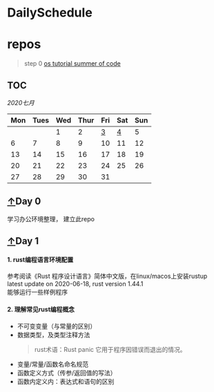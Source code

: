 # DailySchedule

# repos
> step 0 
[os tutorial summer of code](https://github.com/rcore-os/rCore/wiki/os-tutorial-summer-of-code)


<span id="TOC"></span>
## **TOC**



 *2020七月*                

| Mon                    | Tues                   | Wed                    | Thur                   | Fri                    | Sat                    | Sun                    |
|------------------------|------------------------|------------------------|------------------------|------------------------|------------------------|------------------------|
|                        |                        | 1     | 2  | [3](#0)  | [4](#1)     | 5     |
| 6     | 7     | 8     | 9     | 10    | 11    | 12    |
| 13    | 14    | 15    | 16    | 17    | 18 | 19 |
| 20  | 21 | 22 | 23 | 24 | 25 | 26 |
| 27  | 28 | 29 | 30 | 31 |                        |                        |



<!-- *四月*

| Mon       | Tues      | Wed       | Thur      | Fri       | Sat       | Sun       |
|-----------|-----------|-----------|-----------|-----------|-----------|-----------|
|           |           | 1         | 2         | 3         | 4         | 5         |
| 6         | 7         | 8         | [9](#0)   | [10](#1)  | [11](#2)  | [12](#3)  |
| [13](#4)  | [14](#5)  | [15](#6)  | [16](#7)  | [17](#8)  | [18](#9)  | [19](#10) |
| [20](#11) | [21](#12) | [22](#13) | [23](#14) | [24](#15) | [25](#16) | [26](#17) |
| [27](#18) | [28](#19) | [29](#2)  | [30](#21) |           |           |           | -->





<span id="0"></span>
## [↑](#TOC)Day 0 
学习办公环境整理，
建立此repo


<span id="1"></span>
## [↑](#TOC)Day 1
#### 1. rust编程语言环境配置
参考阅读《Rust 程序设计语言》简体中文版，在linux/macos上安装rustup  
latest update on 2020-06-18, rust version 1.44.1  
能够运行一些样例程序
#### 2. 理解常见rust编程概念
+ 不可变变量（与常量的区别）
+ 数据类型，及类型注释方法
  > rust术语：Rust panic 它用于程序因错误而退出的情况。
+ 变量/常量/函数名命名规范
+ 函数定义方式（传参/返回值的写法）
+ 函数内定义内：表达式和语句的区别
